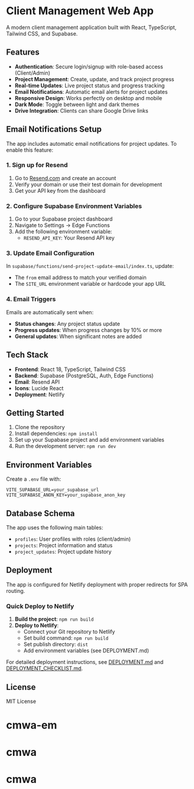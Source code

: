 # Client Management Web App

A modern client management application built with React, TypeScript, Tailwind CSS, and Supabase.

## Features

- **Authentication**: Secure login/signup with role-based access (Client/Admin)
- **Project Management**: Create, update, and track project progress
- **Real-time Updates**: Live project status and progress tracking
- **Email Notifications**: Automatic email alerts for project updates
- **Responsive Design**: Works perfectly on desktop and mobile
- **Dark Mode**: Toggle between light and dark themes
- **Drive Integration**: Clients can share Google Drive links

## Email Notifications Setup

The app includes automatic email notifications for project updates. To enable this feature:

### 1. Sign up for Resend

1. Go to [Resend.com](https://resend.com) and create an account
2. Verify your domain or use their test domain for development
3. Get your API key from the dashboard

### 2. Configure Supabase Environment Variables

1. Go to your Supabase project dashboard
2. Navigate to Settings → Edge Functions
3. Add the following environment variable:
   - `RESEND_API_KEY`: Your Resend API key

### 3. Update Email Configuration

In `supabase/functions/send-project-update-email/index.ts`, update:

- The `from` email address to match your verified domain
- The `SITE_URL` environment variable or hardcode your app URL

### 4. Email Triggers

Emails are automatically sent when:

- **Status changes**: Any project status update
- **Progress updates**: When progress changes by 10% or more
- **General updates**: When significant notes are added

## Tech Stack

- **Frontend**: React 18, TypeScript, Tailwind CSS
- **Backend**: Supabase (PostgreSQL, Auth, Edge Functions)
- **Email**: Resend API
- **Icons**: Lucide React
- **Deployment**: Netlify

## Getting Started

1. Clone the repository
2. Install dependencies: `npm install`
3. Set up your Supabase project and add environment variables
4. Run the development server: `npm run dev`

## Environment Variables

Create a `.env` file with:

```
VITE_SUPABASE_URL=your_supabase_url
VITE_SUPABASE_ANON_KEY=your_supabase_anon_key
```

## Database Schema

The app uses the following main tables:

- `profiles`: User profiles with roles (client/admin)
- `projects`: Project information and status
- `project_updates`: Project update history

## Deployment

The app is configured for Netlify deployment with proper redirects for SPA routing.

### Quick Deploy to Netlify

1. **Build the project**: `npm run build`
2. **Deploy to Netlify**:
   - Connect your Git repository to Netlify
   - Set build command: `npm run build`
   - Set publish directory: `dist`
   - Add environment variables (see DEPLOYMENT.md)

For detailed deployment instructions, see [DEPLOYMENT.md](./DEPLOYMENT.md) and [DEPLOYMENT_CHECKLIST.md](./DEPLOYMENT_CHECKLIST.md).

## License

MIT License
# cmwa-em
# cmwa
# cmwa
